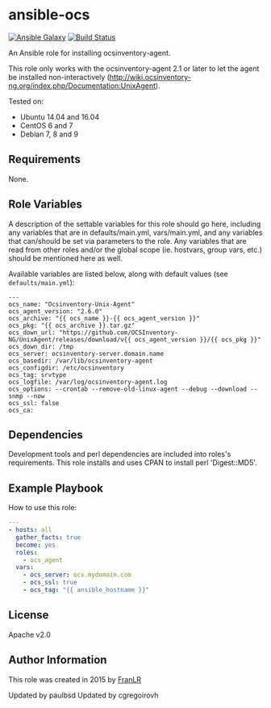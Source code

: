 ansible-ocs
=========

[![Ansible Galaxy](https://img.shields.io/badge/galaxy-franlr--ocs-blue.svg)](https://galaxy.ansible.com/list#/roles/4468)
[![Build Status](https://travis-ci.com/CesarBallardini/Ansible-Role-For-UnixAgent.svg?branch=cb-devel)](https://travis-ci.com/CesarBallardini/Ansible-Role-For-UnixAgent)


An Ansible role for installing ocsinventory-agent.

This role only works with the ocsinventory-agent 2.1 or later to let the agent be installed non-interactively (http://wiki.ocsinventory-ng.org/index.php/Documentation:UnixAgent).

Tested on:
- Ubuntu 14.04 and 16.04
- CentOS 6 and 7
- Debian 7, 8 and 9

Requirements
------------

None.
 
Role Variables
--------------

A description of the settable variables for this role should go here, including any variables that are in defaults/main.yml, vars/main.yml, and any variables that can/should be set via parameters to the role. Any variables that are read from other roles and/or the global scope (ie. hostvars, group vars, etc.) should be mentioned here as well.

Available variables are listed below, along with default values (see `defaults/main.yml`):

```
---
ocs_name: "Ocsinventory-Unix-Agent"
ocs_agent_version: "2.6.0"
ocs_archive: "{{ ocs_name }}-{{ ocs_agent_version }}"
ocs_pkg: "{{ ocs_archive }}.tar.gz"
ocs_down_url: "https://github.com/OCSInventory-NG/UnixAgent/releases/download/v{{ ocs_agent_version }}/{{ ocs_pkg }}"
ocs_down_dir: /tmp
ocs_server: ocsinventory-server.domain.name
ocs_basedir: /var/lib/ocsinventory-agent
ocs_configdir: /etc/ocsinventory
ocs_tag: srvtype
ocs_logfile: /var/log/ocsinventory-agent.log
ocs_options: --crontab --remove-old-linux-agent --debug --download --snmp --now
ocs_ssl: false
ocs_ca:
```

Dependencies
------------

Development tools and perl dependencies are included into roles's requirements. This role installs and uses CPAN to install perl 'Digest::MD5'.

Example Playbook
----------------

How to use this role:

``` yml
---
- hosts: all
  gather_facts: true
  become: yes
  roles:
    - ocs_agent
  vars:
    - ocs_server: ocs.mydomain.com
    - ocs_ssl: true
    - ocs_tag: "{{ ansible_hostname }}"
```

License
-------

Apache v2.0

Author Information
------------------

This role was created in 2015 by [FranLR](https://github.com/franlr/)

Updated by paulbsd
Updated by cgregoirovh
